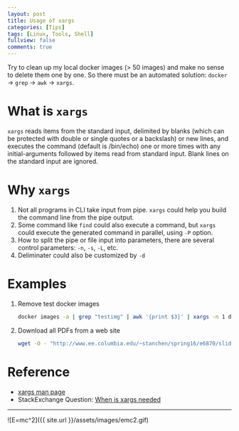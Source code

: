 ```yaml
---
layout: post
title: Usage of xargs
categories: [Tips]
tags: [Linux, Tools, Shell]
fullview: false
comments: true
---
```


Try to clean up my local docker images (> 50 images) and make no sense to delete them one by one. So there must be an automated solution: `docker` -> `grep` -> `awk` -> `xargs`.

# What is `xargs`

`xargs` reads items from the standard input, delimited by blanks (which can be protected with double or single quotes or a backslash) or new lines, and executes the command (default is /bin/echo) one or more times with any initial-arguments followed by items read from standard input. Blank lines on the standard input are ignored.

# Why `xargs`

1. Not all programs in CLI take input from pipe. `xargs` could help you build the command line from the pipe output.
2. Some command like `find` could also execute a command, but `xargs` could execute the generated command in parallel, using `-P` option.
3. How to split the pipe or file input into parameters, there are several control parameters: `-n`, `-s`, `-L`, etc.
4. Deliminater could also be customized by `-d`

# Examples

1. Remove test docker images

    ```bash
    docker images -a | grep "testimg" | awk '{print $3}' | xargs -n 1 docker rmi -f 
    ```
2. Download all PDFs from a web site

    ```bash
    wget -O - "http://www.ee.columbia.edu/~stanchen/spring16/e6870/slides/" | grep -Po '>lecture.*\.pdf' | sed -e 's/>//' | xargs -n 1 echo | awk '{print "http://www.ee.columbia.edu/~stanchen/spring16/e6870/slides/"$1}' | xargs -n 1 wge
    ```

# Reference

* [xargs man page](http://man7.org/linux/man-pages/man1/xargs.1.html)
* StackExchange Question: [When is xargs needed](https://unix.stackexchange.com/questions/24954/when-is-xargs-needed)


---
![E=mc^2]({{ site.url }}/assets/images/emc2.gif)
